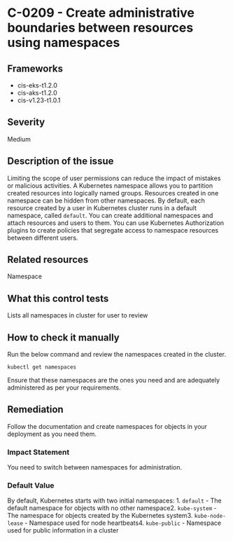 # C-0209 - Create administrative boundaries between resources using namespaces

## Frameworks
* cis-eks-t1.2.0
* cis-aks-t1.2.0
* cis-v1.23-t1.0.1
 
## Severity
Medium

## Description of the issue
Limiting the scope of user permissions can reduce the impact of mistakes or malicious activities. A Kubernetes namespace allows you to partition created resources into logically named groups. Resources created in one namespace can be hidden from other namespaces. By default, each resource created by a user in Kubernetes cluster runs in a default namespace, called `default`. You can create additional namespaces and attach resources and users to them. You can use Kubernetes Authorization plugins to create policies that segregate access to namespace resources between different users.
 
## Related resources
Namespace
 
## What this control tests 
Lists all namespaces in cluster for user to review
 
## How to check it manually 
Run the below command and review the namespaces created in the cluster.

 
```
kubectl get namespaces

```
 Ensure that these namespaces are the ones you need and are adequately administered as per your requirements.
 
## Remediation
Follow the documentation and create namespaces for objects in your deployment as you need them.
 
### Impact Statement
You need to switch between namespaces for administration.
 
### Default Value
By default, Kubernetes starts with two initial namespaces: 1. `default` - The default namespace for objects with no other namespace2. `kube-system` - The namespace for objects created by the Kubernetes system3. `kube-node-lease` - Namespace used for node heartbeats4. `kube-public` - Namespace used for public information in a cluster
 
